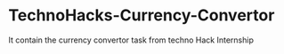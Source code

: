 # TechnoHacks-Currency-Convertor
It contain the currency convertor task from techno Hack Internship

